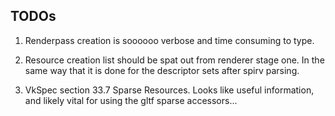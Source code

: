 ## TODOs ##

1. Renderpass creation is soooooo verbose and time consuming to type.

2. Resource creation list should be spat out from renderer stage one. In the same way that it
   is done for the descriptor sets after spirv parsing.

3. VkSpec section 33.7 Sparse Resources. Looks like useful information, and likely vital
   for using the gltf sparse accessors...
